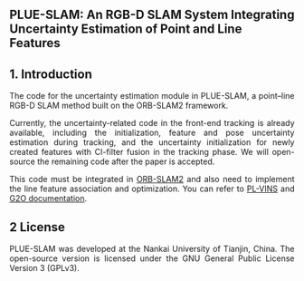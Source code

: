 ## PLUE-SLAM: An RGB-D SLAM System Integrating Uncertainty Estimation of Point and Line Features
## 1. Introduction
<div style="text-align: justify;">
The code for the uncertainty estimation module in PLUE-SLAM, a point–line RGB-D SLAM method built on the ORB-SLAM2 framework.

Currently, the uncertainty-related code in the front-end tracking is already available, including the initialization, feature and pose uncertainty estimation during tracking, and the uncertainty initialization for newly created features with CI-filter fusion in the tracking phase. We will open-source the remaining code after the paper is accepted.

This code must be integrated in [ORB-SLAM2](https://github.com/raulmur/ORB_SLAM2) and also need to implement the line feature association and optimization. You can refer to [PL-VINS](https://github.com/cnqiangfu/PL-VINS)  and [G2O documentation](https://github.com/RainerKuemmerle/g2o).



## 2 License
PLUE-SLAM was developed at the Nankai University of Tianjin, China.
The open-source version is licensed under the GNU General Public License
Version 3 (GPLv3).
